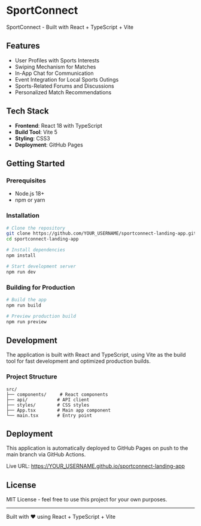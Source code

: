 # SportConnect

SportConnect - Built with React + TypeScript + Vite

## Features

- User Profiles with Sports Interests
- Swiping Mechanism for Matches
- In-App Chat for Communication
- Event Integration for Local Sports Outings
- Sports-Related Forums and Discussions
- Personalized Match Recommendations

## Tech Stack

- **Frontend**: React 18 with TypeScript
- **Build Tool**: Vite 5
- **Styling**: CSS3
- **Deployment**: GitHub Pages

## Getting Started

### Prerequisites

- Node.js 18+ 
- npm or yarn

### Installation

```bash
# Clone the repository
git clone https://github.com/YOUR_USERNAME/sportconnect-landing-app.git
cd sportconnect-landing-app

# Install dependencies
npm install

# Start development server
npm run dev
```

### Building for Production

```bash
# Build the app
npm run build

# Preview production build
npm run preview
```

## Development

The application is built with React and TypeScript, using Vite as the build tool for fast development and optimized production builds.

### Project Structure

```
src/
├── components/     # React components
├── api/           # API client
├── styles/        # CSS styles
├── App.tsx        # Main app component
└── main.tsx       # Entry point
```

## Deployment

This application is automatically deployed to GitHub Pages on push to the main branch via GitHub Actions.

Live URL: https://YOUR_USERNAME.github.io/sportconnect-landing-app

## License

MIT License - feel free to use this project for your own purposes.

---

Built with ❤️ using React + TypeScript + Vite